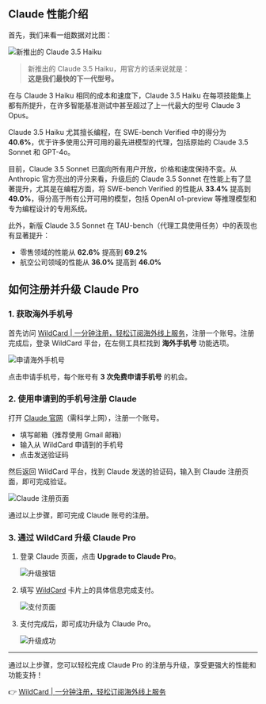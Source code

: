 ## Claude 性能介绍

首先，我们来看一组数据对比图：

![新推出的 Claude 3.5 Haiku](https://open-ai-blog.oss-cn-nanjing.aliyuncs.com/img/202510252156576.png)

> 新推出的 Claude 3.5 Haiku，用官方的话来说就是：  
> **这是我们最快的下一代型号。**

在与 Claude 3 Haiku 相同的成本和速度下，Claude 3.5 Haiku 在每项技能集上都有所提升，在许多智能基准测试中甚至超过了上一代最大的型号 Claude 3 Opus。

Claude 3.5 Haiku 尤其擅长编程，在 SWE-bench Verified 中的得分为 **40.6%**，优于许多使用公开可用的最先进模型的代理，包括原始的 Claude 3.5 Sonnet 和 GPT-4o。

目前，Claude 3.5 Sonnet 已面向所有用户开放，价格和速度保持不变。从 Anthropic 官方亮出的评分来看，升级后的 Claude 3.5 Sonnet 在性能上有了显著提升，尤其是在编程方面，将 SWE-bench Verified 的性能从 **33.4%** 提高到 **49.0%**，得分高于所有公开可用的模型，包括 OpenAI o1-preview 等推理模型和专为编程设计的专用系统。

此外，新版 Claude 3.5 Sonnet 在 TAU-bench（代理工具使用任务）中的表现也有显著提升：  
- 零售领域的性能从 **62.6%** 提高到 **69.2%**  
- 航空公司领域的性能从 **36.0%** 提高到 **46.0%**

## 如何注册并升级 Claude Pro

### 1. 获取海外手机号

首先访问 [WildCard | 一分钟注册，轻松订阅海外线上服务](https://bit.ly/bewildcard)，注册一个账号。注册完成后，登录 WildCard 平台，在左侧工具栏找到 **海外手机号** 功能选项。

![申请海外手机号](https://open-ai-blog.oss-cn-nanjing.aliyuncs.com/img/202510252201813.png)

点击申请手机号，每个账号有 **3 次免费申请手机号** 的机会。

### 2. 使用申请到的手机号注册 Claude

打开 [Claude 官网](https://claude.ai/login)（需科学上网），注册一个账号。  
- 填写邮箱（推荐使用 Gmail 邮箱）  
- 输入从 WildCard 申请到的手机号  
- 点击发送验证码

然后返回 WildCard 平台，找到 Claude 发送的验证码，输入到 Claude 注册页面，即可完成验证。

![Claude 注册页面](https://open-ai-blog.oss-cn-nanjing.aliyuncs.com/img/202510252202033.png)

通过以上步骤，即可完成 Claude 账号的注册。

### 3. 通过 WildCard 升级 Claude Pro

1. 登录 Claude 页面，点击 **Upgrade to Claude Pro**。

   ![升级按钮](https://open-ai-blog.oss-cn-nanjing.aliyuncs.com/img/202510252207487.webp)

2. 填写 [WildCard](https://bit.ly/bewildcard) 卡片上的具体信息完成支付。

   ![支付页面](https://open-ai-blog.oss-cn-nanjing.aliyuncs.com/img/202510252208153.webp)

3. 支付完成后，即可成功升级为 Claude Pro。

   ![升级成功](https://open-ai-blog.oss-cn-nanjing.aliyuncs.com/img/202510252208339.webp)

---

通过以上步骤，您可以轻松完成 Claude Pro 的注册与升级，享受更强大的性能和功能支持！

👉 [WildCard | 一分钟注册，轻松订阅海外线上服务](https://bit.ly/bewildcard)